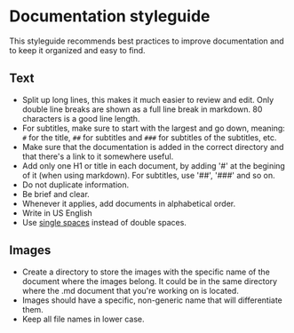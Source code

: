 # Documentation styleguide

This styleguide recommends best practices to improve documentation and to keep it organized and easy to find. 

## Text

- Split up long lines, this makes it much easier to review and edit. Only
double line breaks are shown as a full line break in markdown. 80 characters
is a good line length.
- For subtitles, make sure to start with the largest and go down, meaning:
`#` for the title, `##` for subtitles and `###` for subtitles of the subtitles, etc.
- Make sure that the documentation is added in the correct directory and that there's a link to it somewhere useful.
- Add only one H1 or title in each document, by adding '#' at the begining of it (when using markdown). 
For subtitles, use '##', '###' and so on.
- Do not duplicate information.
- Be brief and clear.
- Whenever it applies, add documents in alphabetical order.
- Write in US English
- Use [single spaces](http://www.slate.com/articles/technology/technology/2011/01/space_invaders.html) instead of double spaces.

## Images

- Create a directory to store the images with the specific name of the document where the images belong. 
It could be in the same directory where the .md document that you're working on is located.
- Images should have a specific, non-generic name that will differentiate them.
- Keep all file names in lower case.